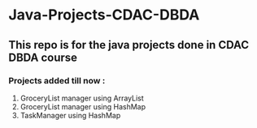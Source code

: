 # Java-Projects-CDAC-DBDA

## This repo is for the java projects done in CDAC DBDA course
### Projects added till now :
1. GroceryList manager using ArrayList
2. GroceryList manager using HashMap
3. TaskManager using HashMap
